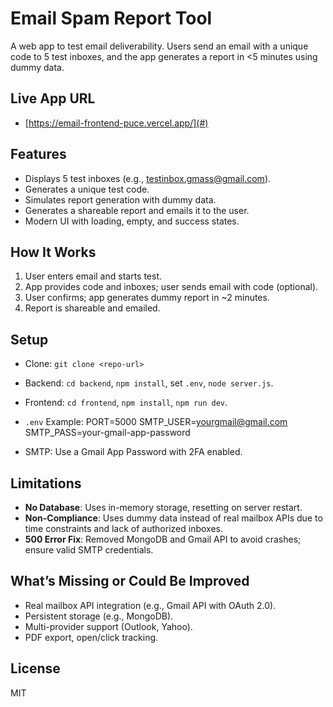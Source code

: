 # Email Spam Report Tool

A web app to test email deliverability. Users send an email with a unique code to 5 test inboxes, and the app generates a report in <5 minutes using dummy data.

## Live App URL

- [https://email-frontend-puce.vercel.app/](#)

## Features

- Displays 5 test inboxes (e.g., testinbox.gmass@gmail.com).
- Generates a unique test code.
- Simulates report generation with dummy data.
- Generates a shareable report and emails it to the user.
- Modern UI with loading, empty, and success states.

## How It Works

1. User enters email and starts test.
2. App provides code and inboxes; user sends email with code (optional).
3. User confirms; app generates dummy report in ~2 minutes.
4. Report is shareable and emailed.

## Setup

- Clone: `git clone <repo-url>`
- Backend: `cd backend`, `npm install`, set `.env`, `node server.js`.
- Frontend: `cd frontend`, `npm install`, `npm run dev`.
- `.env` Example:
  PORT=5000
  SMTP_USER=yourgmail@gmail.com
  SMTP_PASS=your-gmail-app-password

- SMTP: Use a Gmail App Password with 2FA enabled.

## Limitations

- **No Database**: Uses in-memory storage, resetting on server restart.
- **Non-Compliance**: Uses dummy data instead of real mailbox APIs due to time constraints and lack of authorized inboxes.
- **500 Error Fix**: Removed MongoDB and Gmail API to avoid crashes; ensure valid SMTP credentials.

## What’s Missing or Could Be Improved

- Real mailbox API integration (e.g., Gmail API with OAuth 2.0).
- Persistent storage (e.g., MongoDB).
- Multi-provider support (Outlook, Yahoo).
- PDF export, open/click tracking.

## License

MIT
